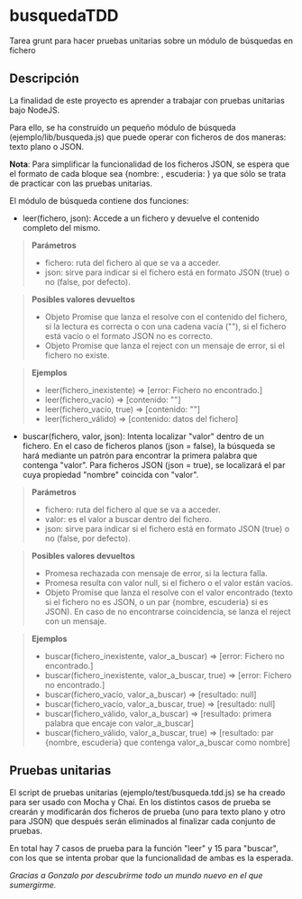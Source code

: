# busquedaTDD
Tarea grunt para hacer pruebas unitarias sobre un módulo de búsquedas en fichero

## Descripción ##
La finalidad de este proyecto es aprender a trabajar con pruebas unitarias bajo NodeJS.

Para ello, se ha construido un pequeño módulo de búsqueda (ejemplo/lib/busqueda.js) que puede operar con ficheros de dos maneras: texto plano o JSON.

**Nota**: Para simplificar la funcionalidad de los ficheros JSON, se espera que el formato de cada bloque sea {nombre: , escuderia: } ya que sólo se trata de practicar con las pruebas unitarias.

El módulo de búsqueda contiene dos funciones:

* leer(fichero, json): Accede a un fichero y devuelve el contenido completo del mismo.

>**Parámetros**
>- fichero: ruta del fichero al que se va a acceder.
>- json: sirve para indicar si el fichero está en formato JSON (true) o no (false, por defecto).

>**Posibles valores devueltos**
>- Objeto Promise que lanza el resolve con el contenido del fichero, si la lectura es correcta o con una cadena vacía (""), si el fichero está vacío o el formato JSON no es correcto.
>- Objeto Promise que lanza el reject con un mensaje de error, si el fichero no existe.

> **Ejemplos**
>- leer(fichero_inexistente) => [error: Fichero no encontrado.]
>- leer(fichero_vacío) => [contenido: ""]
>- leer(fichero_vacío, true) => [contenido: ""]
>- leer(fichero_válido) => [contenido: datos del fichero]


* buscar(fichero, valor, json): Intenta localizar "valor" dentro de un fichero.
En el caso de ficheros planos (json = false), la búsqueda se hará mediante un patrón para encontrar la primera palabra que contenga "valor".
Para ficheros JSON (json = true), se localizará el par cuya propiedad "nombre" coincida con "valor".

>**Parámetros**
>- fichero: ruta del fichero al que se va a acceder.
>- valor: es el valor a buscar dentro del fichero.
>- json: sirve para indicar si el fichero está en formato JSON (true) o no (false, por defecto).

>**Posibles valores devueltos**
>- Promesa rechazada con mensaje de error, si la lectura falla.
>- Promesa resulta con valor null, si el fichero o el valor están vacíos.
>- Objeto Promise que lanza el resolve con el valor encontrado (texto si el fichero no es JSON, o un par {nombre, escuderia} si es JSON). En caso de no encontrarse coincidencia, se lanza el reject con un mensaje.

> **Ejemplos**
>- buscar(fichero_inexistente, valor_a_buscar) => [error: Fichero no encontrado.]
>- buscar(fichero_inexistente, valor_a_buscar, true) => [error: Fichero no encontrado.]
>- buscar(fichero_vacío, valor_a_buscar) => [resultado: null]
>- buscar(fichero_vacío, valor_a_buscar, true) => [resultado: null]
>- buscar(fichero_válido, valor_a_buscar) => [resultado: primera palabra que encaje con valor_a_buscar]
>- buscar(fichero_válido, valor_a_buscar, true) => [resultado: par {nombre, escuderia} que contenga valor_a_buscar como nombre]

## Pruebas unitarias ##
El script de pruebas unitarias (ejemplo/test/busqueda.tdd.js) se ha creado para ser usado con Mocha y Chai.
En los distintos casos de prueba se crearán y modificarán dos ficheros de prueba (uno para texto plano y otro para JSON) que después serán eliminados al finalizar cada conjunto de pruebas.

En total hay 7 casos de prueba para la función "leer" y 15 para "buscar", con los que se intenta probar que la funcionalidad de ambas es la esperada.



*Gracias a Gonzalo por descubrirme todo un mundo nuevo en el que sumergirme.*
